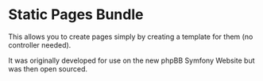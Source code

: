 # Static Pages Bundle

This allows you to create pages simply by creating a template for them (no controller needed).

It was originally developed for use on the new phpBB Symfony Website but was then open sourced.
